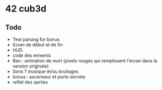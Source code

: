 # 42 cub3d
## Todo
- Test parsing for bonus
- Ecran de début et de fin
- HUD
- code des ennemis
- Ben : animation de mort (pixels rouges qui remplissent l'écran dans la version originale)
- Sons ? musique et/ou bruitages
- bonus : ascenseur et porte secrete
- reflet des sprites
